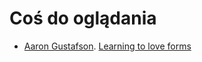 # Coś do oglądania

* [Aaron Gustafson](http://www.slideshare.net/AaronGustafson).
  [Learning to love forms](http://www.slideshare.net/AaronGustafson/learning-to-love-forms-web-directions-south-07)

